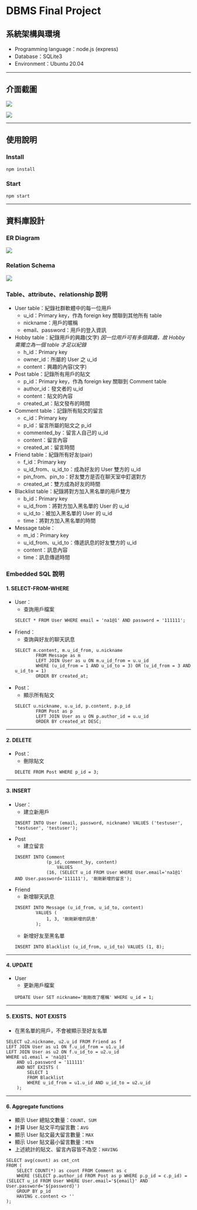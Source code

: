 # DBMS Final Project

## 系統架構與環境
- Programming language：node.js (express)
- Database：SQLite3
- Environment：Ubuntu 20.04

---

## 介面截圖

![](https://i.imgur.com/YeMYlCZ.png)

![](https://i.imgur.com/luzpF8r.png)

---

## 使用說明
### Install

```
npm install
```

### Start

```
npm start
```

---

## 資料庫設計

### ER Diagram

![](https://i.imgur.com/ujwk6O2.png)

### Relation Schema

![](https://i.imgur.com/15bg45n.png)

### Table、attribute、relationship 說明
- User table：紀錄社群軟體中的每一位用戶
    - u_id：Primary key，作為 foreign key 關聯到其他所有 table
    - nickname：用戶的暱稱
    - email、password：用戶的登入資訊
- Hobby table：紀錄用戶的興趣(文字)
    *因一位用戶可有多個興趣，故 Hobby 需獨立為一個 table 才足以紀錄*
    - h_id：Primary key
    - owner_id：所屬的 User 之 u_id
    - content：興趣的內容(文字)
- Post table：記錄所有用戶的貼文
    - p_id：Primary key，作為 foreign key 關聯到 Comment table
    - author_id：發文者的 u_id
    - content：貼文的內容
    - created_at：貼文發布的時間
- Comment table：記錄所有貼文的留言
    - c_id：Primary key
    - p_id：留言所屬的貼文之 p_id
    - commented_by：留言人自己的 u_id
    - content：留言內容
    - created_at：留言時間
- Friend table：紀錄所有好友(pair)
    - f_id：Primary key
    - u_id_from、u_id_to：成為好友的 User 雙方的 u_id
    - pin_from、pin_to：好友雙方是否在聊天室中釘選對方
    - created_at：雙方成為好友的時間
- Blacklist table：紀錄將對方加入黑名單的用戶雙方
    - b_id：Primary key
    - u_id_from：將對方加入黑名單的 User 的 u_id
    - u_id_to：被加入黑名單的 User 的 u_id
    - time：將對方加入黑名單的時間
- Message table：
    - m_id：Primary key
    - u_id_from、u_id_to：傳遞訊息的好友雙方的 u_id
    - content：訊息內容
    - time：訊息傳遞時間

### Embedded SQL 說明
#### 1. SELECT-FROM-WHERE
- User：
    - 查詢用戶檔案
    ```
    SELECT * FROM User WHERE email = 'na1@1' AND password = '111111';
    ```
- Friend：
    - 查詢與好友的聊天訊息
    ```
    SELECT m.content, m.u_id_from, u.nickname
            FROM Message as m
            LEFT JOIN User as u ON m.u_id_from = u.u_id
            WHERE (u_id_from = 1 AND u_id_to = 3) OR (u_id_from = 3 AND u_id_to = 1)
            ORDER BY created_at;
    ```
- Post：
    - 顯示所有貼文
    ```
    SELECT u.nickname, u.u_id, p.content, p.p_id
            FROM Post as p 
            LEFT JOIN User as u ON p.author_id = u.u_id
            ORDER BY created_at DESC;
    ```

----

#### 2. DELETE
- Post：
    - 刪除貼文
    ```
    DELETE FROM Post WHERE p_id = 3;
    ```


----

#### 3. INSERT
- User：
    - 建立新用戶
    ```
    INSERT INTO User (email, password, nickname) VALUES ('testuser', 'testuser', 'testuser');
    ```
- Post
    - 建立留言
    ```
    INSERT INTO Comment
                (p_id, comment_by, content)
                    VALUES
                (16, (SELECT u_id FROM User WHERE User.email='na1@1' AND User.password='111111'), '剛剛新增的留言');
    ```
- Friend
    - 新增聊天訊息
    ```
    INSERT INTO Message (u_id_from, u_id_to, content) 
            VALUES (
                1, 3, '剛剛新增的訊息'
            );
    ```
    - 新增好友至黑名單
    ```
    INSERT INTO Blacklist (u_id_from, u_id_to) VALUES (1, 8);
    ```

----

#### 4. UPDATE
- User
    - 更新用戶檔案
    ```
    UPDATE User SET nickname='剛剛改了暱稱' WHERE u_id = 1;
    ```

----

#### 5. EXISTS、NOT EXISTS
- 在黑名單的用戶，不會被顯示至好友名單
```
SELECT u2.nickname, u2.u_id FROM Friend as f 
LEFT JOIN User as u1 ON f.u_id_from = u1.u_id
LEFT JOIN User as u2 ON f.u_id_to = u2.u_id
WHERE u1.email = 'na1@1' 
    AND u1.password = '111111' 
    AND NOT EXISTS (
        SELECT 1 
        FROM Blacklist 
        WHERE u_id_from = u1.u_id AND u_id_to = u2.u_id
    );
```

----

#### 6. Aggregate functions 
- 顯示 User 總貼文數量：`COUNT`、`SUM`
- 計算 User 貼文平均留言數：`AVG`
- 顯示 User 貼文最大留言數量：`MAX`
- 顯示 User 貼文最小留言數量：`MIN`
- 上述統計的貼文、留言內容皆不為空：`HAVING`

```
SELECT avg(count) as cmt_cnt
FROM (
    SELECT COUNT(*) as count FROM Comment as c
    WHERE (SELECT p.author_id FROM Post as p WHERE p.p_id = c.p_id) = (SELECT u_id FROM User WHERE User.email='${email}' AND User.password='${password}')
    GROUP BY p_id
    HAVING c.content <> ''
);
```

